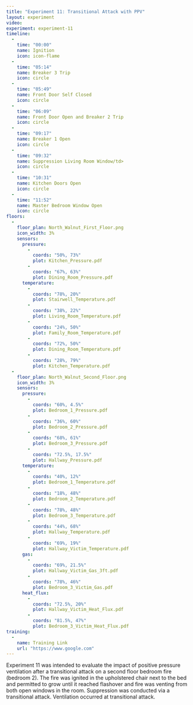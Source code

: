 ```yaml
---
title: "Experiment 11: Transitional Attack with PPV"
layout: experiment
video:
experiment: experiment-11
timeline:
  -
    time: "00:00"
    name: Ignition
    icon: icon-flame
  -
    time: "05:14"
    name: Breaker 3 Trip
    icon: circle
  -
    time: "05:49"
    name: Front Door Self Closed
    icon: circle
  -
    time: "06:09"
    name: Front Door Open and Breaker 2 Trip
    icon: circle
  -
    time: "09:17"
    name: Breaker 1 Open
    icon: circle
  -
    time: "09:32"
    name: Suppression Living Room Window/td>
    icon: circle
  -
    time: "10:31"
    name: Kitchen Doors Open
    icon: circle
  -
    time: "11:52"
    name: Master Bedroom Window Open
    icon: circle
floors:
  -
    floor_plan: North_Walnut_First_Floor.png
    icon_width: 3%
    sensors:
      pressure:
        -
          coords: "50%, 73%"
          plot: Kitchen_Pressure.pdf
        -
          coords: "67%, 63%"
          plot: Dining_Room_Pressure.pdf
      temperature:
        -
          coords: "78%, 20%"
          plot: Stairwell_Temperature.pdf
        -
          coords: "38%, 22%"
          plot: Living_Room_Temperature.pdf
        -
          coords: "24%, 50%"
          plot: Family_Room_Temperature.pdf
        -
          coords: "72%, 50%"
          plot: Dining_Room_Temperature.pdf
        -
          coords: "28%, 79%"
          plot: Kitchen_Temperature.pdf
  -
    floor_plan: North_Walnut_Second_Floor.png
    icon_width: 3%
    sensors:
      pressure:
        -
          coords: "60%, 4.5%"
          plot: Bedroom_1_Pressure.pdf
        -
          coords: "36%, 60%"
          plot: Bedroom_2_Pressure.pdf
        -
          coords: "68%, 61%"
          plot: Bedroom_3_Pressure.pdf
        -
          coords: "72.5%, 17.5%"
          plot: Hallway_Pressure.pdf
      temperature:
        -
          coords: "40%, 12%"
          plot: Bedroom_1_Temperature.pdf
        -
          coords: "18%, 48%"
          plot: Bedroom_2_Temperature.pdf
        -
          coords: "78%, 48%"
          plot: Bedroom_3_Temperature.pdf
        -
          coords: "44%, 68%"
          plot: Hallway_Temperature.pdf
        -
          coords: "69%, 19%"
          plot: Hallway_Victim_Temperature.pdf
      gas:
        -
          coords: "69%, 21.5%"
          plot: Hallway_Victim_Gas_3ft.pdf
        -
          coords: "78%, 46%"
          plot: Bedroom_3_Victim_Gas.pdf
      heat_flux:
        -
          coords: "72.5%, 20%"
          plot: Hallway_Victim_Heat_Flux.pdf
        -
          coords: "81.5%, 47%"
          plot: Bedroom_3_Victim_Heat_Flux.pdf
training:
  -
    name: Training Link
    url: "https://www.google.com"
---
```


Experiment 11 was intended to evaluate the impact of positive pressure ventilation after a transitional attack on a second floor bedroom fire (bedroom 2). The fire was ignited in the upholstered chair next to the bed and permitted to grow until it reached flashover and fire was venting from both open windows in the room. Suppression was conducted via a transitional attack. Ventilation occurred at transitional attack.
